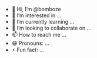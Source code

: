- 👋 Hi, I’m @bomboze
- 👀 I’m interested in ...
- 🌱 I’m currently learning ...
- 💞️ I’m looking to collaborate on ...
- 📫 How to reach me ...
- 😄 Pronouns: ...
- ⚡ Fun fact: ...

<!---
bomboze/bomboze is a ✨ special ✨ repository because its `README.md` (this file) appears on your GitHub profile.
You can click the Preview link to take a look at your changes.
--->
